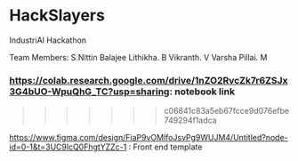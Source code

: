 # HackSlayers

IndustriAI Hackathon

Team Members:
S.Nittin Balajee
Lithikha. B
Vikranth. V
Varsha Pillai. M



### https://colab.research.google.com/drive/1nZO2RvcZk7r6ZSJx3G4bUO-WpuQhG_TC?usp=sharing: notebook link
>>>>>>> c06841c83a5eb67fcce9d076efbe749294f1adca

https://www.figma.com/design/FiaP9vOMlfoJsvPg9WUJM4/Untitled?node-id=0-1&t=3UC9lcQ0FhgtYZZc-1 : Front end template
